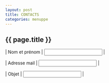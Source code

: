 ```yaml
---
layout: post
title: CONTACTS
categories: menuppe
---
```


## {{ page.title }}

| Nom et prénom | <input id="nometprenom" type="text" name="nometprenom" /> |

| Adresse mail  | <input id="mail" type="text" name="mail" />   |

| Objet         | <input id="objet" type="text" name="objet" /> |